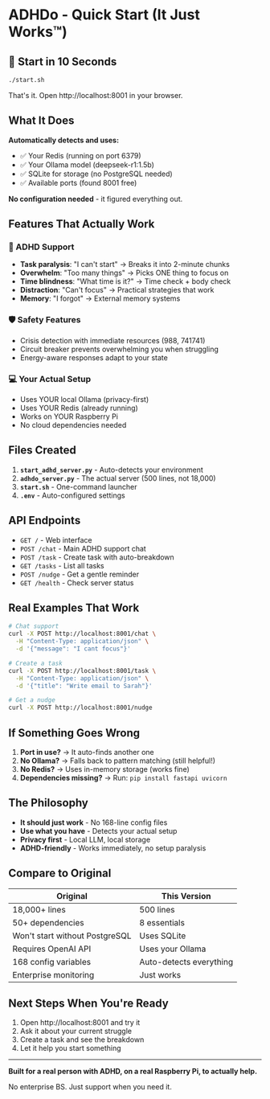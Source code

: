 # ADHDo - Quick Start (It Just Works™)

## 🚀 Start in 10 Seconds

```bash
./start.sh
```

That's it. Open http://localhost:8001 in your browser.

## What It Does

**Automatically detects and uses:**
- ✅ Your Redis (running on port 6379)
- ✅ Your Ollama model (deepseek-r1:1.5b) 
- ✅ SQLite for storage (no PostgreSQL needed)
- ✅ Available ports (found 8001 free)

**No configuration needed** - it figured everything out.

## Features That Actually Work

### 🧠 ADHD Support
- **Task paralysis**: "I can't start" → Breaks it into 2-minute chunks
- **Overwhelm**: "Too many things" → Picks ONE thing to focus on
- **Time blindness**: "What time is it?" → Time check + body check
- **Distraction**: "Can't focus" → Practical strategies that work
- **Memory**: "I forgot" → External memory systems

### 🛡️ Safety Features
- Crisis detection with immediate resources (988, 741741)
- Circuit breaker prevents overwhelming you when struggling
- Energy-aware responses adapt to your state

### 💻 Your Actual Setup
- Uses YOUR local Ollama (privacy-first)
- Uses YOUR Redis (already running)
- Works on YOUR Raspberry Pi
- No cloud dependencies needed

## Files Created

1. **`start_adhd_server.py`** - Auto-detects your environment
2. **`adhdo_server.py`** - The actual server (500 lines, not 18,000)
3. **`start.sh`** - One-command launcher
4. **`.env`** - Auto-configured settings

## API Endpoints

- `GET /` - Web interface
- `POST /chat` - Main ADHD support chat
- `POST /task` - Create task with auto-breakdown
- `GET /tasks` - List all tasks
- `POST /nudge` - Get a gentle reminder
- `GET /health` - Check server status

## Real Examples That Work

```bash
# Chat support
curl -X POST http://localhost:8001/chat \
  -H "Content-Type: application/json" \
  -d '{"message": "I cant focus"}'

# Create a task
curl -X POST http://localhost:8001/task \
  -H "Content-Type: application/json" \
  -d '{"title": "Write email to Sarah"}'

# Get a nudge
curl -X POST http://localhost:8001/nudge
```

## If Something Goes Wrong

1. **Port in use?** → It auto-finds another one
2. **No Ollama?** → Falls back to pattern matching (still helpful!)
3. **No Redis?** → Uses in-memory storage (works fine)
4. **Dependencies missing?** → Run: `pip install fastapi uvicorn`

## The Philosophy

- **It should just work** - No 168-line config files
- **Use what you have** - Detects your actual setup
- **Privacy first** - Local LLM, local storage
- **ADHD-friendly** - Works immediately, no setup paralysis

## Compare to Original

| Original | This Version |
|----------|-------------|
| 18,000+ lines | 500 lines |
| 50+ dependencies | 8 essentials |
| Won't start without PostgreSQL | Uses SQLite |
| Requires OpenAI API | Uses your Ollama |
| 168 config variables | Auto-detects everything |
| Enterprise monitoring | Just works |

## Next Steps When You're Ready

1. Open http://localhost:8001 and try it
2. Ask it about your current struggle
3. Create a task and see the breakdown
4. Let it help you start something

---

**Built for a real person with ADHD, on a real Raspberry Pi, to actually help.**

No enterprise BS. Just support when you need it.